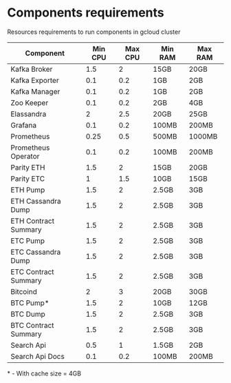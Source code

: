 # Components requirements

Resources requirements to run components in gcloud cluster

| Component                  | Min CPU | Max CPU  |  Min RAM  | Max RAM |
| -------------------------- | ------- |--------- | -------   | --------|
| Kafka Broker               | 1.5     | 2        | 15GB      | 20GB    |
| Kafka Exporter             | 0.1     | 0.2      | 1GB       | 2GB     |
| Kafka Manager              | 0.1     | 0.2      | 1GB       | 2GB     |
| Zoo Keeper                 | 0.1     | 0.2      | 2GB       | 4GB     |
| Elassandra                 | 2       | 2.5      | 20GB      | 25GB    |
| Grafana                    | 0.1     | 0.2      | 100MB     | 200MB   |
| Prometheus                 | 0.25    | 0.5      | 500MB     | 1000MB  |
| Prometheus Operator        | 0.1     | 0.2      | 100MB     | 200MB   |
| Parity ETH                 | 1.5     | 2        | 15GB      | 20GB    |
| Parity ETC                 | 1       | 1.5      | 10GB      | 15GB    |
| ETH Pump                   | 1.5     | 2        | 2.5GB     | 3GB     |
| ETH Cassandra Dump         | 1.5     | 2        | 2.5GB     | 3GB     |
| ETH Contract Summary       | 1.5     | 2        | 2.5GB     | 3GB     |
| ETC Pump                   | 1.5     | 2        | 2.5GB     | 3GB     |
| ETC Cassandra Dump         | 1.5     | 2        | 2.5GB     | 3GB     |
| ETC Contract Summary       | 1.5     | 2        | 2.5GB     | 3GB     |
| Bitcoind                   | 2       | 3        | 20GB      | 30GB    |
| BTC Pump*                  | 1.5     | 2        | 10GB      | 12GB    |
| BTC Dump                   | 1.5     | 2        | 2.5GB     | 3GB     |
| BTC Contract Summary       | 1.5     | 2        | 2.5GB     | 3GB     |
| Search Api                 | 0.5     | 1        | 1.5GB     | 2GB     |
| Search Api Docs            | 0.1     | 0.2      | 100MB     | 200MB   |

\* - With cache size = 4GB